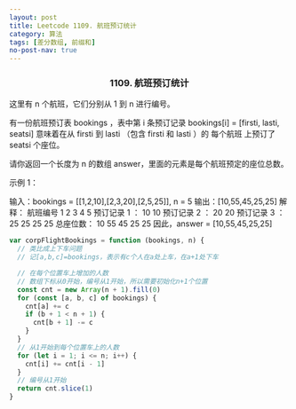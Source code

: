 ```yaml
---
layout: post
title: Leetcode 1109. 航班预订统计
category: 算法
tags: [差分数组, 前缀和]
no-post-nav: true
---
```


### <center> 1109. 航班预订统计

这里有 n 个航班，它们分别从 1 到 n 进行编号。

有一份航班预订表 bookings ，表中第 i 条预订记录 bookings[i] = [firsti, lasti, seatsi] 意味着在从 firsti 到 lasti （包含 firsti 和 lasti ）的 每个航班 上预订了 seatsi 个座位。

请你返回一个长度为 n 的数组 answer，里面的元素是每个航班预定的座位总数。

示例 1：

输入：bookings = [[1,2,10],[2,3,20],[2,5,25]], n = 5
输出：[10,55,45,25,25]
解释：
航班编号 1 2 3 4 5
预订记录 1 ： 10 10
预订记录 2 ： 20 20
预订记录 3 ： 25 25 25 25
总座位数： 10 55 45 25 25
因此，answer = [10,55,45,25,25]

```js
var corpFlightBookings = function (bookings, n) {
  // 类比成上下车问题
  // 记[a,b,c]=bookings，表示有c个人在a处上车，在a+1处下车

  // 在每个位置车上增加的人数
  // 数组下标从0开始，编号从1开始，所以需要初始化n+1个位置
  const cnt = new Array(n + 1).fill(0)
  for (const [a, b, c] of bookings) {
    cnt[a] += c
    if (b + 1 < n + 1) {
      cnt[b + 1] -= c
    }
  }
  // 从1开始到每个位置车上的人数
  for (let i = 1; i <= n; i++) {
    cnt[i] += cnt[i - 1]
  }
  // 编号从1开始
  return cnt.slice(1)
}
```
